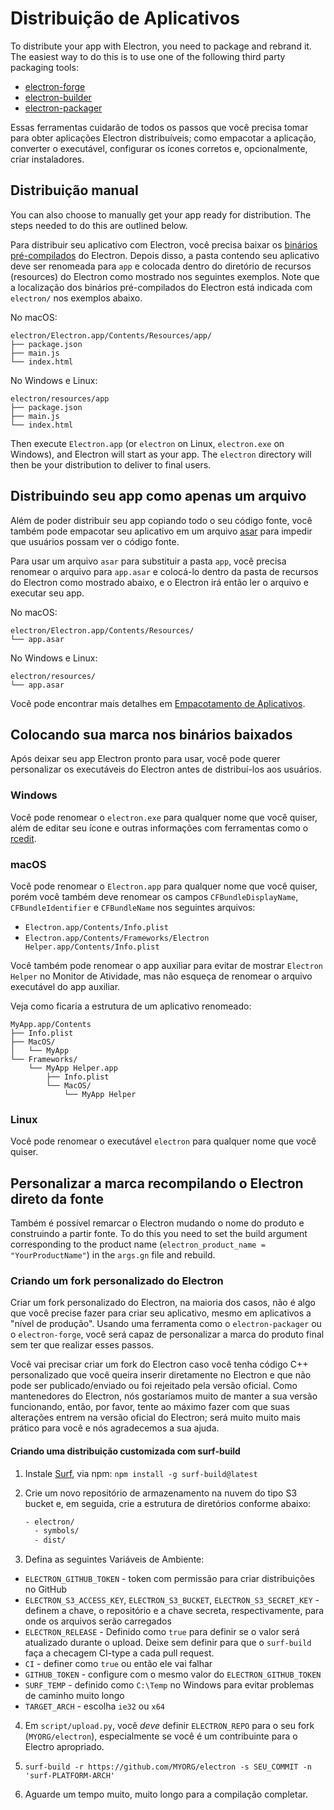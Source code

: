 # Distribuição de Aplicativos

To distribute your app with Electron, you need to package and rebrand it. The easiest way to do this is to use one of the following third party packaging tools:

* [electron-forge](https://github.com/electron-userland/electron-forge)
* [electron-builder](https://github.com/electron-userland/electron-builder)
* [electron-packager](https://github.com/electron/electron-packager)

Essas ferramentas cuidarão de todos os passos que você precisa tomar para obter aplicações Electron distribuíveis; como empacotar a aplicação, converter o executável, configurar os ícones corretos e, opcionalmente, criar instaladores.

## Distribuição manual
You can also choose to manually get your app ready for distribution. The steps needed to do this are outlined below.

Para distribuir seu aplicativo com Electron, você precisa baixar os [binários pré-compilados](https://github.com/electron/electron/releases) do Electron. Depois disso, a pasta contendo seu aplicativo deve ser renomeada para `app` e colocada dentro do diretório de recursos (resources) do Electron como mostrado nos seguintes exemplos. Note que a localização dos binários pré-compilados do Electron está indicada com `electron/` nos exemplos abaixo.

No macOS:

```plaintext
electron/Electron.app/Contents/Resources/app/
├── package.json
├── main.js
└── index.html
```

No Windows e Linux:

```plaintext
electron/resources/app
├── package.json
├── main.js
└── index.html
```

Then execute `Electron.app` (or `electron` on Linux, `electron.exe` on Windows), and Electron will start as your app. The `electron` directory will then be your distribution to deliver to final users.

## Distribuindo seu app como apenas um arquivo

Além de poder distribuir seu app copiando todo o seu código fonte, você também pode empacotar seu aplicativo em um arquivo [asar](https://github.com/electron/asar) para impedir que usuários possam ver o código fonte.

Para usar um arquivo `asar` para substituir a pasta `app`, você precisa renomear o arquivo para `app.asar` e colocá-lo dentro da pasta de recursos do Electron como mostrado abaixo, e o Electron irá então ler o arquivo e executar seu app.

No macOS:

```plaintext
electron/Electron.app/Contents/Resources/
└── app.asar
```

No Windows e Linux:

```plaintext
electron/resources/
└── app.asar
```

Você pode encontrar mais detalhes em [Empacotamento de Aplicativos](application-packaging.md).

## Colocando sua marca nos binários baixados

Após deixar seu app Electron pronto para usar, você pode querer personalizar os executáveis do Electron antes de distribuí-los aos usuários.

### Windows

Você pode renomear o `electron.exe` para qualquer nome que você quiser, além de editar seu ícone e outras informações com ferramentas como o [rcedit](https://github.com/electron/rcedit).

### macOS

Você pode renomear o `Electron.app` para qualquer nome que você quiser, porém você também deve renomear os campos `CFBundleDisplayName`, `CFBundleIdentifier` e `CFBundleName` nos seguintes arquivos:

* `Electron.app/Contents/Info.plist`
* `Electron.app/Contents/Frameworks/Electron Helper.app/Contents/Info.plist`

Você também pode renomear o app auxiliar para evitar de mostrar `Electron Helper` no Monitor de Atividade, mas não esqueça de renomear o arquivo executável do app auxiliar.

Veja como ficaria a estrutura de um aplicativo renomeado:

```plaintext
MyApp.app/Contents
├── Info.plist
├── MacOS/
│   └── MyApp
└── Frameworks/
    └── MyApp Helper.app
        ├── Info.plist
        └── MacOS/
            └── MyApp Helper
```

### Linux

Você pode renomear o executável `electron` para qualquer nome que você quiser.

## Personalizar a marca recompilando o Electron direto da fonte

Também é possível remarcar o Electron mudando o nome do produto e construindo a partir fonte. To do this you need to set the build argument corresponding to the product name (`electron_product_name = "YourProductName"`) in the `args.gn` file and rebuild.

### Criando um fork personalizado do Electron

Criar um fork personalizado do Electron, na maioria dos casos, não é algo que você precise fazer para criar seu aplicativo, mesmo em aplicativos a "nível de produção". Usando uma ferramenta como o `electron-packager` ou o `electron-forge`, você será capaz de personalizar a marca do produto final sem ter que realizar esses passos.

Você vai precisar criar um fork do Electron caso você tenha código C++ personalizado que você queira inserir diretamente no Electron e que não pode ser publicado/enviado ou foi rejeitado pela versão oficial. Como mantenedores do Electron, nós gostaríamos muito de manter a sua versão funcionando, então, por favor, tente ao máximo fazer com que suas alterações entrem na versão oficial do Electron; será muito muito mais prático para você e nós agradecemos a sua ajuda.

#### Criando uma distribuição customizada com surf-build

1. Instale [Surf](https://github.com/surf-build/surf), via npm: `npm install -g surf-build@latest`

2. Crie um novo repositório de armazenamento na nuvem do tipo S3 bucket e, em seguida, crie a estrutura de diretórios conforme abaixo:

    ```sh
    - electron/
      - symbols/
      - dist/
    ```

3. Defina as seguintes Variáveis de Ambiente:

  * `ELECTRON_GITHUB_TOKEN` - token com permissão para criar distribuições no GitHub
  * `ELECTRON_S3_ACCESS_KEY`, `ELECTRON_S3_BUCKET`, `ELECTRON_S3_SECRET_KEY` - definem a chave, o repositório e a chave secreta, respectivamente, para onde os arquivos serão carregados
  * `ELECTRON_RELEASE` - Definido como `true` para definir se o valor será atualizado durante o upload. Deixe sem definir para que o `surf-build` faça a checagem CI-type a cada pull request.
  * `CI` - definer como `true` ou então ele vai falhar
  * `GITHUB_TOKEN` - configure com o mesmo valor do `ELECTRON_GITHUB_TOKEN`
  * `SURF_TEMP` - definido como `C:\Temp` no Windows para evitar problemas de caminho muito longo
  * `TARGET_ARCH` - escolha `ie32` ou `x64`

4. Em `script/upload.py`, você _deve_ definir `ELECTRON_REPO` para o seu fork (`MYORG/electron`), especialmente se você é um contribuinte para o Electro apropriado.

5. `surf-build -r https://github.com/MYORG/electron -s SEU_COMMIT -n 'surf-PLATFORM-ARCH'`

6. Aguarde um tempo muito, muito longo para a compilação completar.
